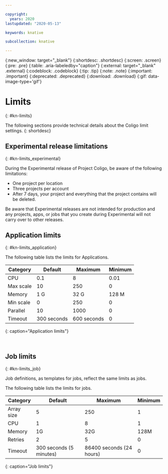 ```yaml
---

copyright:
  years: 2020
lastupdated: "2020-05-13"

keywords: knative

subcollection: knative

---
```


{:new_window: target="_blank"}
{:shortdesc: .shortdesc}
{:screen: .screen}
{:pre: .pre}
{:table: .aria-labeledby="caption"}
{:external: target="_blank" .external}
{:codeblock: .codeblock}
{:tip: .tip}
{:note: .note}
{:important: .important}
{:deprecated: .deprecated}
{:download: .download}
{:gif: data-image-type='gif'}

# Limits
{: #kn-limits}

The following sections provide technical details about the Coligo limit settings. 
{: shortdesc}

## Experimental release limitations
{: #kn-limits_experimental}

During the Experimental release of Project Coligo, be aware of the following limitations:

- One project per location
- Three projects per account
- After 7 days, your project and everything that the project contains will be deleted.

Be aware that Experimental releases are not intended for production and any projects, apps, or jobs that you create during Experimental will not carry over to other releases.

## Application limits
{: #kn-limits_application}

The following table lists the limits for Applications.

| Category  |   Default   |   Maximum  |  Minimum  |
| --------- | ----------- | ---------- | --------- |
| CPU       |         0.1 |          8 |      0.01 |
| Max scale |          10 |        250 |         0 |
| Memory    |         1 G |       32 G |     128 M |
| Min scale |           0 |        250 |         0 |
| Parallel  |          10 |       1000 |         0 |
| Timeout   | 300 seconds | 600 seconds|         0 |
{: caption="Application limits"}

<br />

## Job limits
{: #kn-limits_job}

Job definitions, as templates for jobs, reflect the same limits as jobs. 

The following table lists the limits for jobs. 

| Category    |         Default         |         Maximum           |  Minimum  |
| ----------- | ----------------------- | ------------------------- | --------- |
| Array size  |                       5 |                       250 |         1 |
| CPU         |                       1 |                         8 |         1 |
| Memory      |                      1G |                       32G |      128M |
| Retries     |                       2 |                         5 |         0 |
| Timeout     | 300 seconds (5 minutes) |  86400 seconds (24 hours) |         0 |
{: caption="Job limits"}
